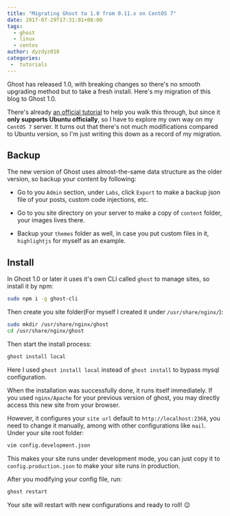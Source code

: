 ```yaml
---
title: "Migrating Ghost to 1.0 from 0.11.x on CentOS 7"
date: 2017-07-29T17:31:01+08:00
tags:
  - ghost
  - linux
  - centos
author: dyzdyz010
categories:
 -  tutorials
---
```


Ghost has released 1.0, with breaking changes so there's no smooth upgrading method but to take a fresh install. Here's my migration of this blog to Ghost 1.0.

There's already [an official tutorial](https://docs.ghost.org/docs/migrating-to-ghost-1-0-0) to help you walk this through, but since it **only supports Ubuntu officially**, so I have to explore my own way on my `CentOS 7` server. It turns out that there's not much modifications compared to Ubuntu version, so I'm just writing this down as a record of my migration.

## Backup

The new version of Ghost uses almost-the-same data structure as the older version, so backup your content by following:

- Go to you `Admin` section, under `Labs`, click `Export` to make a backup json file of your posts, custom code injections, etc.

- Go to you site directory on your server to make a copy of `content` folder, your images lives there.

- Backup your `themes` folder as well, in case you put custom files in it, `highlightjs` for myself as an example.

## Install

In Ghost 1.0 or later it uses it's own CLI called `ghost` to manage sites, so install it by npm:

```bash
sudo npm i -g ghost-cli
```

Then create you site folder(For myself I created it under `/usr/share/nginx/`):

```bash
sudo mkdir /usr/share/nginx/ghost
cd /usr/share/nginx/ghost
```

Then start the install process:

```bash
ghost install local
```

Here I used `ghost install local` instead of `ghost install` to bypass mysql configuration.

When the installation was successfully done, it runs itself immediately. If you used `nginx/Apache` for your previous version of ghost, you may directly access this new site from your browser.

However, it configures your `site url` default to `http://localhost:2368`, you need to change it manually, among with other configurations like `mail`. Under your site root folder:

```bash
vim config.development.json
```

This makes your site runs under development mode, you can just copy it to `config.production.json` to make your site runs in production.

After you modifying your config file, run:

```bash
ghost restart
```

Your site will restart with new configurations and ready to roll! 😉